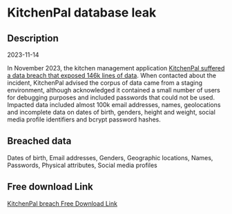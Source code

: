 # KitchenPal database leak

## Description

2023-11-14

In November 2023, the kitchen management application <a href="https://restoreprivacy.com/hackers-claim-attack-on-general-electric-leak-data-samples/" target="_blank" rel="noopener">KitchenPal suffered a data breach that exposed 146k lines of data</a>. When contacted about the incident, KitchenPal advised the corpus of data came from a staging environment, although acknowledged it contained a small number of users for debugging purposes and included passwords that could not be used. Impacted data included almost 100k email addresses, names, geolocations and incomplete data on dates of birth, genders, height and weight, social media profile identifiers and bcrypt password hashes.

## Breached data

Dates of birth, Email addresses, Genders, Geographic locations, Names, Passwords, Physical attributes, Social media profiles

## Free download Link

[KitchenPal breach Free Download Link](https://tinyurl.com/2b2k277t)